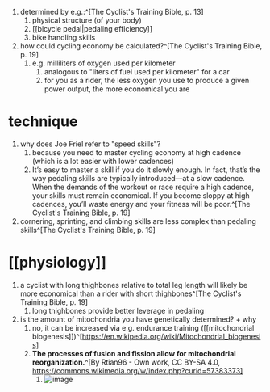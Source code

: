 1. determined by e.g.:^[The Cyclist's Training Bible, p. 13]
	1. physical structure (of your body)
	2. [[bicycle pedal|pedaling efficiency]]
	3. bike handling skills
2. how could cycling economy be calculated?^[The Cyclist's Training Bible, p. 19]
	1. e.g. milliliters of oxygen used per kilometer
		1. analogous to "liters of fuel used per kilometer" for a car
		2. for you as a rider, the less oxygen you use to produce a given power output, the more economical you are
# technique
1. why does Joe Friel refer to "speed skills"?
	1. because you need to master cycling economy at high cadence (which is a lot easier with lower cadences)
	2. It’s easy to master a skill if you do it slowly enough. In fact, that’s the way pedaling skills are typically introduced—at a slow cadence. When the demands of the workout or race require a high cadence, your skills must remain economical. If you become sloppy at high cadences, you’ll waste energy and your fitness will be poor.^[The Cyclist's Training Bible, p. 19]
2. cornering, sprinting, and climbing skills are less complex than pedaling skills^[The Cyclist's Training Bible, p. 19]
# [[physiology]]
1. a cyclist with long thighbones relative to total leg length will likely be more economical than a rider with short thighbones^[The Cyclist's Training Bible, p. 19]
	1. long thighbones provide better leverage in pedaling
2. is the amount of mitochondria you have genetically determined? + why
	1. no, it can be increased via e.g. endurance training ([[mitochondrial biogenesis]])^[https://en.wikipedia.org/wiki/Mitochondrial_biogenesis]
	2. **The processes of fusion and fission allow for mitochondrial reorganization.**^[By Rtian96 - Own work, CC BY-SA 4.0, https://commons.wikimedia.org/w/index.php?curid=57383373]
		1. ![image](https://upload.wikimedia.org/wikipedia/commons/thumb/b/b9/Mitochondrial_Fission_and_Fusion_.png/640px-Mitochondrial_Fission_and_Fusion_.png)